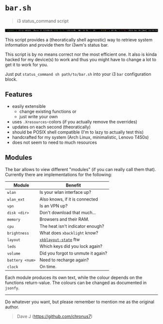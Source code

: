 `bar.sh`
========

> i3 status_command script

![Screenshot](screenshot.png)

This script provides a (theoratically shell agnostic) way
to retrieve system information and provide them for i3wm's
status bar.

This script is by no means correct nor the most efficient
one. It also is kinda hacked for my device(s) to work and
thus you might have to change a lot to get it to work for
you.

Just put `status_command sh path/to/bar.sh` into your i3
`bar` configuration block.


## Features

- easily extensible
    - change existing functions or
    - just write your own
- uses `.Xresources`-colors (if you actually remove the
overrides)
- updates on each second (theoratically)
- should be POSIX shell compatible (I'm to lazy to actually
  test this)
- handcrafted for my system
  (Arch Linux, minimalistic, Lenovo T450s)
- does not seem to need to much resources


## Modules

The bar allows to view different "modules" (if you can
really call them that). Currently there are implementations
for the following:

| Module          | Benefit                            |
| --------------- | ---------------------------------- |
| `wlan`          | Is your wlan interface up?         |
| `wlan_ext`      | Also knows, if it is connected     |
| `vpn`           | Is an VPN up?                      |
| `disk <dir>`    | Don't download that much...        |
| `memory`        | Browsers and their RAM.            |
| `cpu`           | The heat isn't indicator enough?   |
| `brightness`    | What does `xbacklight` know?       |
| `layout`        | [`xkblayout-state`](https://github.com/nonpop/xkblayout-state) ftw |
| `leds`          | Which keys did you lock again?     |
| `volume`        | Did you forgot to unmute it again? |
| `battery <num>` | Need to recharge again?            |
| `clock`         | On time.                           |

Each module produces its own text, while the colour depends
on the functions return-value. The colours can be changed as
documented in `jsonfy`.

----------

Do whatever you want, but please remember to mention me as
the original author.

> Dave J (https://github.com/chronus7)

